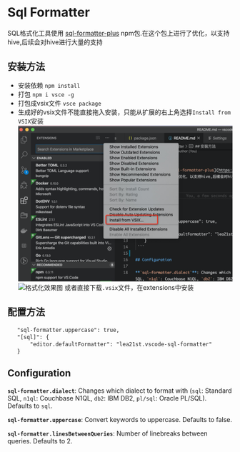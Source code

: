 # Sql Formatter

SQL格式化工具使用 [sql-formatter-plus](https://github.com/kufii/sql-formatter-plus) npm包.在这个包上进行了优化，以支持hive,后续会对hive进行大量的支持

## 安装方法
 - 安装依赖 `npm install`
 - 打包 `npm i vsce -g`
 - 打包成vsix文件 `vsce package`
 - 生成好的vsix文件不能直接拖入安装，只能从扩展的右上角选择`Install from VSIX`安装
 ![安装示例](/example-2.png)
 ![格式化效果图](/example-1.png)
 或者直接下载`.vsix`文件，在extensions中安装

## 配置方法
 ```
    "sql-formatter.uppercase": true,
    "[sql]": {
        "editor.defaultFormatter": "lea21st.vscode-sql-formatter"
    }
 ```

## Configuration

**`sql-formatter.dialect`**: Changes which dialect to format with (`sql`: Standard SQL, `n1ql`: Couchbase N1QL, `db2`: IBM DB2, `pl/sql`: Oracle PL/SQL). Defaults to `sql`.

**`sql-formatter.uppercase`**: Convert keywords to uppercase. Defaults to false.

**`sql-formatter.linesBetweenQueries`**: Number of linebreaks between queries. Defaults to 2.
